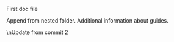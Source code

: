 First doc file

Append from nested folder.
Additional information about guides.

\nUpdate from commit 2
